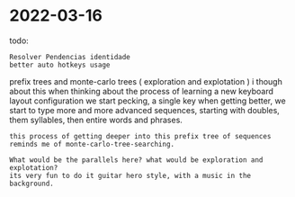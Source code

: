 # 2022-03-16

todo:
    
    Resolver Pendencias identidade
    better auto hotkeys usage


prefix trees and monte-carlo trees 
    ( exploration and explotation )
    i though about this when thinking about the process of learning a new keyboard layout configuration
    we start pecking, a single key
    when getting better, we start to type more and more advanced sequences, starting with doubles, them syllables, then entire words and phrases. 

    this process of getting deeper into this prefix tree of sequences reminds me of monte-carlo-tree-searching.

    What would be the parallels here? what would be exploration and explotation?
    its very fun to do it guitar hero style, with a music in the background.

